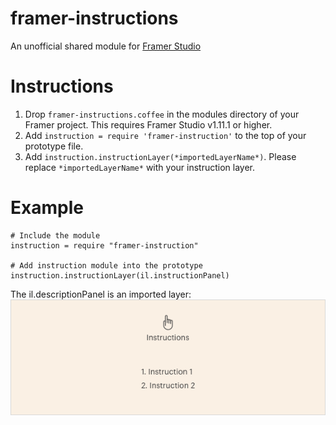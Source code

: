 # framer-instructions
An unofficial shared module for [Framer Studio](http://framerjs.com/)

# Instructions
1. Drop `framer-instructions.coffee` in the modules directory of your Framer project. This requires Framer Studio v1.11.1 or higher.
2. Add `instruction = require 'framer-instruction'` to the top of your prototype file.
3. Add `instruction.instructionLayer(*importedLayerName*)`. Please replace `*importedLayerName*` with your instruction layer.

# Example
    # Include the module
    instruction = require "framer-instruction"

    # Add instruction module into the prototype
    instruction.instructionLayer(il.instructionPanel)

The il.descriptionPanel is an imported layer:
![Instruction Panel](/instructionPanel.png) 
